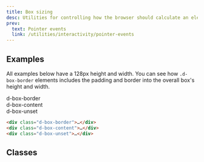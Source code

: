 ```yaml
---
title: Box sizing
desc: Utilities for controlling how the browser should calculate an element's total size.
prev:
  text: Pointer events
  link: /utilities/interactivity/pointer-events
---
```


## Examples

All examples below have a 128px height and width. You can see how `.d-box-border` elements includes the padding and border into the overall box's height and width.

<code-well-header  class="d-fl-center d-p24 d-bgc-purple-100 d-bgo50 d-w100p d-hmn216 d-flow16" custom>
  <div class="d-fl-center d-h128 d-w128 d-p8 d-ba d-baw4 d-bas-dashed d-bar4 d-bc-purple-300 d-bgc-purple-200 d-box-border"><div class="d-fl-center d-fl1 d-as-stretch d-p8 d-bgc-purple-300 d-bar2 d-ff-mono d-fs-100">d-box-border</div></div>
  <div class="d-fl-center d-h128 d-w128 d-p8 d-ba d-baw4 d-bas-dashed d-bar4 d-bc-purple-300 d-bgc-purple-200 d-box-content"><div class="d-fl-center d-fl1 d-as-stretch d-p8 d-bgc-purple-300 d-bar2 d-ff-mono d-fs-100">d-box-content</div></div>
  <div class="d-fl-center d-h128 d-w128 d-p8 d-ba d-baw4 d-bas-dashed d-bar4 d-bc-purple-300 d-bgc-purple-200 d-box-unset"><div class="d-fl-center d-fl1 d-as-stretch d-p8 d-bgc-purple-300 d-bar2 d-ff-mono d-fs-100">d-box-unset</div></div>
</code-well-header>

```html
<div class="d-box-border">…</div>
<div class="d-box-content">…</div>
<div class="d-box-unset">…</div>
```

## Classes

<utility-class-table>
  <template #content>
    <tbody>
      <tr v-for="i in ['content', 'split']">
        <th class="d-ff-mono d-fc-purple-400 d-fs-100 d-fw-normal">d-box-{{ i }}</th>
        <td class="d-ff-mono d-fs-100">box-sizing: {{ i }}-box;</td>
      </tr>
    </tbody>
  </template>
</utility-class-table>
